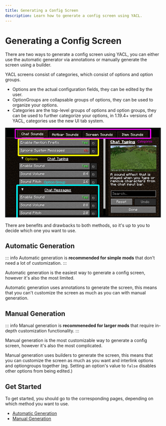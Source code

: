 ```yaml
---
title: Generating a Config Screen
description: Learn how to generate a config screen using YACL.
---
```


# Generating a Config Screen

There are two ways to generate a config screen using YACL, you can either use the automatic generator via annotations or manually generate the screen using a builder.

YACL screens consist of categories, which consist of options and option groups.

- Options are the actual configuration fields, they can be edited by the user.
- OptionGroups are collapsable groups of options, they can be used to organize your options.
- Categories are the top-level groups of options and option groups, they can be used to further categorize your options, in 1.19.4+ versions of YACL, categories use the new UI tab system.

![Screen Breakdown](./_assets/screen_breakdown.png)

There are benefits and drawbacks to both methods, so it's up to you to decide which one you want to use.

## Automatic Generation

::: info
Automatic generation is **recommended for simple mods** that don't need a lot of customization.
:::

Automatic generation is the easiest way to generate a config screen, however it's also the most limited.

Automatic generation uses annotations to generate the screen, this means that you can't customize the screen as much as you can with manual generation.

## Manual Generation

::: info
Manual generation is **recommeneded for larger mods** that require in-depth customization functionality.
:::

Manual generation is the most customizable way to generate a config screen, however it's also the most complicated.

Manual generation uses builders to generate the screen, this means that you can customize the screen as much as you want and interlink options and optiongroups together (eg. Setting an option's value to `false` disables other options from being edited.)

## Get Started

To get started, you should go to the corresponding pages, depending on which method you want to use.

- [Automatic Generation](./autogen/)
- [Manual Generation](./manual/)